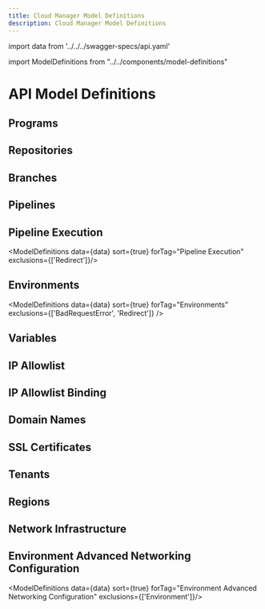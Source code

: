 ```yaml
---
title: Cloud Manager Model Definitions
description: Cloud Manager Model Definitions
---
```


import data from '../../../swagger-specs/api.yaml'

import ModelDefinitions from "../../components/model-definitions"

# API Model Definitions

## Programs

<ModelDefinitions data={data} sort={true} forTag="Programs" />

## Repositories

<ModelDefinitions data={data} sort={true} forTag="Repositories" />

## Branches

<ModelDefinitions data={data} sort={true} forTag="Branches" />

## Pipelines

<ModelDefinitions data={data} sort={true} forTag="Pipelines" />

## Pipeline Execution

<ModelDefinitions data={data} sort={true} forTag="Pipeline Execution" exclusions={['Redirect']}/>

## Environments

<ModelDefinitions data={data} sort={true} forTag="Environments" exclusions={['BadRequestError', 'Redirect']} />

## Variables

<ModelDefinitions data={data} sort={true} forTag="Variables" />

## IP Allowlist

<ModelDefinitions data={data} sort={true} forTag="IP Allowlist" />

## IP Allowlist Binding

<ModelDefinitions data={data} sort={true} forTag="IP Allowlist Binding" />

## Domain Names

<ModelDefinitions data={data} sort={true} forTag="Domain Names" />

## SSL Certificates

<ModelDefinitions data={data} sort={true} forTag="SSLCertificates" />

## Tenants

<ModelDefinitions data={data} sort={true} forTag="Tenants" />

## Regions

<ModelDefinitions data={data} sort={true} forTag="Regions" />

## Network Infrastructure

<ModelDefinitions data={data} sort={true} forTag="Network infrastructure" />

## Environment Advanced Networking Configuration

<ModelDefinitions data={data} sort={true} forTag="Environment Advanced Networking Configuration" exclusions={['Environment']}/>
